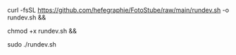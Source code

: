 curl -fsSL https://github.com/hefegraphie/FotoStube/raw/main/rundev.sh -o rundev.sh &&

chmod +x rundev.sh &&

sudo ./rundev.sh
